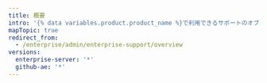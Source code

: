 ```yaml
---
title: 概要
intro: '{% data variables.product.product_name %}で利用できるサポートのオプションについて学んでください。'
mapTopic: true
redirect_from:
  - /enterprise/admin/enterprise-support/overview
versions:
  enterprise-server: '*'
  github-ae: '*'
---
```



